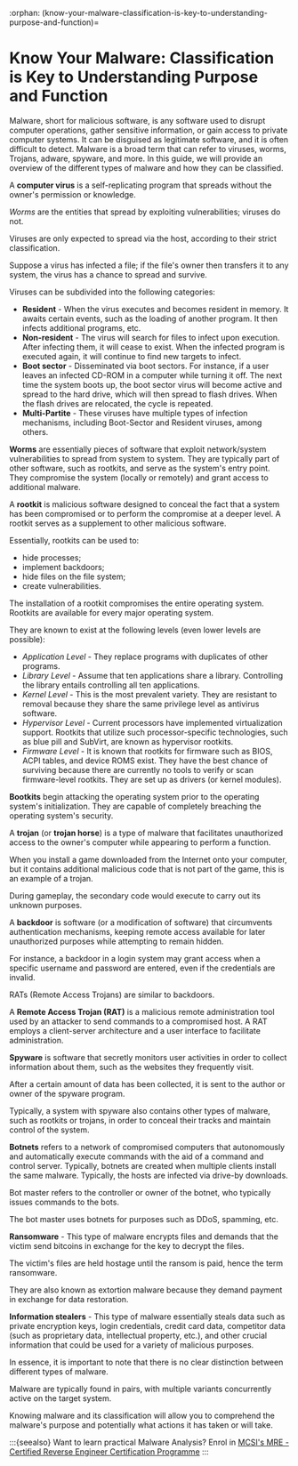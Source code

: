 :orphan:
(know-your-malware-classification-is-key-to-understanding-purpose-and-function)=
# Know Your Malware: Classification is Key to Understanding Purpose and Function
 

Malware, short for malicious software, is any software used to disrupt computer operations, gather sensitive information, or gain access to private computer systems. It can be disguised as legitimate software, and it is often difficult to detect. Malware is a broad term that can refer to viruses, worms, Trojans, adware, spyware, and more. In this guide, we will provide an overview of the different types of malware and how they can be classified.

A **computer virus** is a self-replicating program that spreads without the owner's permission or knowledge.

*Worms* are the entities that spread by exploiting vulnerabilities; viruses do not. 

Viruses are only expected to spread via the host, according to their strict classification.

Suppose a virus has infected a file; if the file's owner then transfers it to any system, the virus has a chance to spread and survive. 

Viruses can be subdivided into the following categories: 

- **Resident** - When the virus executes and becomes resident in memory. It awaits certain events, such as the loading of another program. It then infects additional programs, etc.
- **Non-resident** - The virus will search for files to infect upon execution. After infecting them, it will cease to exist. When the infected program is executed again, it will continue to find new targets to infect.
- **Boot sector** - Disseminated via boot sectors. For instance, if a user leaves an infected CD-ROM in a computer while turning it off. The next time the system boots up, the boot sector virus will become active and spread to the hard drive, which will then spread to flash drives. When the flash drives are relocated, the cycle is repeated.
- **Multi-Partite** -  These viruses have multiple types of infection mechanisms, including Boot-Sector and Resident viruses, among others. 

**Worms** are essentially pieces of software that exploit network/system vulnerabilities to spread from system to system. They are typically part of other software, such as rootkits, and serve as the system's entry point. They compromise the system (locally or remotely) and grant access to additional malware. 

A **rootkit** is malicious software designed to conceal the fact that a system has been compromised or to perform the compromise at a deeper level. A rootkit serves as a supplement to other malicious software. 

Essentially, rootkits can be used to:
- hide processes;
- implement backdoors;
- hide files on the file system;
- create vulnerabilities.

The installation of a rootkit compromises the entire operating system. Rootkits are available for every major operating system.

They are known to exist at the following levels (even lower
levels are possible):
- *Application Level* - They replace programs with duplicates of other programs.
- *Library Level* - Assume that ten applications share a library. Controlling the library entails controlling all ten applications.
- *Kernel Level* - This is the most prevalent variety. They are resistant to removal because they share the same privilege level as antivirus software.
- *Hypervisor Level* - Current processors have implemented virtualization support. Rootkits that utilize such processor-specific technologies, such as blue pill and SubVirt, are known as hypervisor rootkits.
- *Firmware Level* - It is known that rootkits for firmware such as BIOS, ACPI tables, and device ROMS exist. They have the best chance of surviving because there are currently no tools to verify or scan firmware-level rootkits. They are set up as drivers (or kernel modules). 

**Bootkits** begin attacking the operating system prior to the operating system's initialization. They are capable of completely breaching the operating system's security. 

A **trojan** (or **trojan horse**) is a type of malware that facilitates unauthorized access to the owner's computer while appearing to perform a function. 

When you install a game downloaded from the Internet onto your computer, but it contains additional malicious code that is not part of the game, this is an example of a trojan.

During gameplay, the secondary code would execute to carry out its unknown purposes. 

A **backdoor** is software (or a modification of software) that circumvents authentication mechanisms, keeping remote access available for later unauthorized purposes while attempting to remain hidden. 

For instance, a backdoor in a login system may grant access when a specific username and password are entered, even if the credentials are invalid. 

RATs (Remote Access Trojans) are similar to backdoors.

A **Remote Access Trojan (RAT)** is a malicious remote administration tool used by an attacker to send commands to a compromised host. A RAT employs a client-server architecture and a user interface to facilitate administration. 

**Spyware** is software that secretly monitors user activities in order to collect information about them, such as the websites they frequently visit. 

After a certain amount of data has been collected, it is sent to the author or owner of the spyware program.

Typically, a system with spyware also contains other types of malware, such as rootkits or trojans, in order to conceal their tracks and maintain control of the system. 

**Botnets** refers to a network of compromised computers that autonomously and automatically execute commands with the aid of a command and control server. Typically, botnets are created when multiple clients install the same malware. Typically, the hosts are infected via drive-by downloads. 

Bot master refers to the controller or owner of the botnet, who typically issues commands to the bots.

The bot master uses botnets for purposes such as DDoS, spamming, etc. 

**Ransomware** - This type of malware encrypts files and demands that the victim send bitcoins in exchange for the key to decrypt the files.

The victim's files are held hostage until the ransom is paid, hence the term ransomware.

They are also known as extortion malware because they demand payment in exchange for data restoration. 

**Information stealers** - This type of malware essentially steals data such as private encryption keys, login credentials, credit card data, competitor data (such as proprietary data, intellectual property, etc.), and other crucial information that could be used for a variety of malicious purposes. 

In essence, it is important to note that there is no clear distinction between different types of malware.

Malware are typically found in pairs, with multiple variants concurrently active on the target system. 

Knowing malware and its classification will allow you to comprehend the malware's purpose and potentially what actions it has taken or will take.

:::{seealso}
Want to learn practical Malware Analysis? Enrol in [MCSI's MRE - Certified Reverse Engineer Certification Programme](https://www.mosse-institute.com/certifications/mre-certified-reverse-engineer.html)
:::